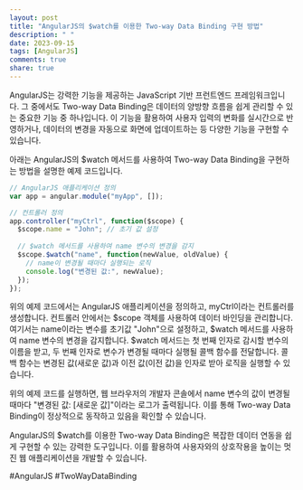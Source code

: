 ```yaml
---
layout: post
title: "AngularJS의 $watch를 이용한 Two-way Data Binding 구현 방법"
description: " "
date: 2023-09-15
tags: [AngularJS]
comments: true
share: true
---
```


AngularJS는 강력한 기능을 제공하는 JavaScript 기반 프런트엔드 프레임워크입니다. 그 중에서도 Two-way Data Binding은 데이터의 양방향 흐름을 쉽게 관리할 수 있는 중요한 기능 중 하나입니다. 이 기능을 활용하여 사용자 입력의 변화를 실시간으로 반영하거나, 데이터의 변경을 자동으로 화면에 업데이트하는 등 다양한 기능을 구현할 수 있습니다.

아래는 AngularJS의 $watch 메서드를 사용하여 Two-way Data Binding을 구현하는 방법을 설명한 예제 코드입니다.

```javascript
// AngularJS 애플리케이션 정의
var app = angular.module("myApp", []);

// 컨트롤러 정의
app.controller("myCtrl", function($scope) {
  $scope.name = "John"; // 초기 값 설정
  
  // $watch 메서드를 사용하여 name 변수의 변경을 감지
  $scope.$watch("name", function(newValue, oldValue) {
    // name이 변경될 때마다 실행되는 로직
    console.log("변경된 값:", newValue);
  });
});
```

위의 예제 코드에서는 AngularJS 애플리케이션을 정의하고, myCtrl이라는 컨트롤러를 생성합니다. 컨트롤러 안에서는 $scope 객체를 사용하여 데이터 바인딩을 관리합니다. 여기서는 name이라는 변수를 초기값 "John"으로 설정하고, $watch 메서드를 사용하여 name 변수의 변경을 감지합니다. $watch 메서드는 첫 번째 인자로 감시할 변수의 이름을 받고, 두 번째 인자로 변수가 변경될 때마다 실행될 콜백 함수를 전달합니다. 콜백 함수는 변경된 값(새로운 값)과 이전 값(이전 값)을 인자로 받아 로직을 실행할 수 있습니다.

위의 예제 코드를 실행하면, 웹 브라우저의 개발자 콘솔에서 name 변수의 값이 변경될 때마다 "변경된 값: [새로운 값]"이라는 로그가 출력됩니다. 이를 통해 Two-way Data Binding이 정상적으로 동작하고 있음을 확인할 수 있습니다.

AngularJS의 $watch를 이용한 Two-way Data Binding은 복잡한 데이터 연동을 쉽게 구현할 수 있는 강력한 도구입니다. 이를 활용하여 사용자와의 상호작용을 높이는 멋진 웹 애플리케이션을 개발할 수 있습니다.

#AngularJS #TwoWayDataBinding